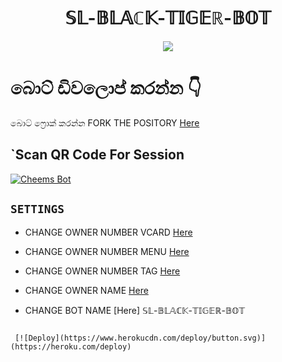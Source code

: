 <h1 align="center">  𝕊𝕃-𝔹𝕃𝔸ℂ𝕂-𝕋𝕀𝔾𝔼ℝ-𝔹𝕆𝕋 <br></h1> 
<p align="center">
<img src="https://i.imgur.com/XHhlqtK.jpeg" border="0">



# බොට් ඩිවලොප් කරන්න  👇
 
  බොට් ෆ්‍රොක් කරන්න FORK THE POSITORY [Here](https://github.com/Nipuna-apps/Blue-Lione-Bot/fork)
## `Scan QR Code For Session 
  [![Cheems Bot](https://repl.it/badge/github/quiec/whatsasena)](https://replit.com/@nipunarangana/Blue-Lione-Bot?v=1)
  
## `SETTINGS`

 - CHANGE OWNER NUMBER VCARD [Here](https://github.com/Slsachiya99/SL-BLACK-TIGER-BOT/blob/%F0%9D%95%8A%F0%9D%95%83-%F0%9D%94%B9%F0%9D%95%83%F0%9D%94%B8%E2%84%82%F0%9D%95%82-%F0%9D%95%8B%F0%9D%95%80%F0%9D%94%BE%F0%9D%94%BC%E2%84%9D-%F0%9D%94%B9%F0%9D%95%86%F0%9D%95%8B/README.md)

- CHANGE OWNER NUMBER MENU [Here](https://github.com/Nipuna-apps/Blue-Lione-Bot/blob/master/settings.js#L65)

- CHANGE OWNER NUMBER TAG [Here](https://github.com/Nipuna-apps/Blue-Lione-Bot.git/blob/master/settings.js#L66)

- CHANGE OWNER NAME [Here](https://github.com/Nipuna-apps/Blue-Lione-Bot.git/blob/master/settings.js#L59)

- CHANGE BOT NAME [Here]  𝕊𝕃-𝔹𝕃𝔸ℂ𝕂-𝕋𝕀𝔾𝔼ℝ-𝔹𝕆𝕋

```

 [![Deploy](https://www.herokucdn.com/deploy/button.svg)](https://heroku.com/deploy)
